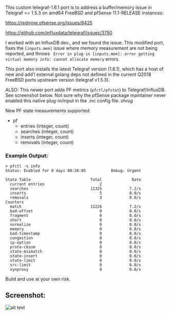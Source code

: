 This custom telegraf-1.6.1 port is to address a buffer/memory issue in Telegraf <= 1.5.3 on amd64 FreeBSD 
and pfSense 11.1-RELEASE instances:

<https://redmine.pfsense.org/issues/8425>

<https://github.com/influxdata/telegraf/issues/3750>

I worked with an InfluxDB dev., and we found the issue. This modified port, fixes the
`[inputs.mem]` issue where memory measurement are not being reported, and throws 
` Error in plug-in [inputs.mem]: error getting virtual memory info: cannot allocate memory` errors.

This port also installs the latest Telegraf version (1.6.1), which has a host of new and add'l external
golang deps not defined in the current Q2018 FreeBSD ports upstream version (telegraf v1.5.3).

ALSO: This newer port adds PF metrics (`pfctl/pfstat`) to Telegraf/InfluxDB. See screenshot below. Not
sure why the pfSense package maintainer never enabled this native plug-in/input in the .inc config file. *shrug*

New PF state measurements supported:

- pf
    - entries (integer, count)
    - searches (integer, count)
    - inserts (integer, count)
    - removals (integer, count)

### Example Output:

```
> pfctl -s info
Status: Enabled for 0 days 00:26:05           Debug: Urgent

State Table                          Total             Rate
  current entries                        2               
  searches                           11325            7.2/s
  inserts                                5            0.0/s
  removals                               3            0.0/s
Counters
  match                              11226            7.2/s
  bad-offset                             0            0.0/s
  fragment                               0            0.0/s
  short                                  0            0.0/s
  normalize                              0            0.0/s
  memory                                 0            0.0/s
  bad-timestamp                          0            0.0/s
  congestion                             0            0.0/s
  ip-option                              0            0.0/s
  proto-cksum                            0            0.0/s
  state-mismatch                         0            0.0/s
  state-insert                           0            0.0/s
  state-limit                            0            0.0/s
  src-limit                              0            0.0/s
  synproxy                               0            0.0/s
```


Build and use at your own risk.

## Screenshot:
![alt text](http://techdocs.cuccio.us/telegraf-pf.png "Screenshot: Graph of PF State Tables")
